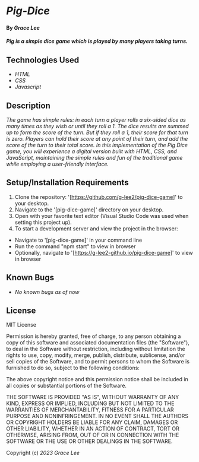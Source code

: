# _Pig-Dice_

#### By _**Grace Lee**_

#### _Pig is a simple dice game which is played by many players taking turns._

## Technologies Used

* _HTML_
* _CSS_
* _Javascript_

## Description

_The game has simple rules: in each turn a player rolls a six-sided dice as many times as they wish or until they roll a 1. The dice results are summed up to form the score of the turn. But if they roll a 1, their score for that turn is zero. Players can hold their score at any point of their turn, and add the score of the turn to their total score. In this implementation of the Pig Dice game, you will experience a digital version built with HTML, CSS, and JavaScript, maintaining the simple rules and fun of the traditional game while employing a user-friendly interface._

## Setup/Installation Requirements
1. Clone the repository: '[https://github.com/g-lee2/pig-dice-game]' to your desktop.
2. Navigate to the '[pig-dice-game]' directory on your desktop.
3. Open with your favorite text editor (Visual Studio Code was used when setting this project up).
4. To start a development server and view the project in the browser:
- Navigate to '[pig-dice-game]' in your command line
- Run the command "npm start" to view in browser
- Optionally, navigate to '[https://g-lee2-github.io/pig-dice-game]' to view in browser

## Known Bugs

* _No known bugs as of now_

## License

MIT License

Permission is hereby granted, free of charge, to any person obtaining a copy
of this software and associated documentation files (the "Software"), to deal
in the Software without restriction, including without limitation the rights
to use, copy, modify, merge, publish, distribute, sublicense, and/or sell
copies of the Software, and to permit persons to whom the Software is
furnished to do so, subject to the following conditions:

The above copyright notice and this permission notice shall be included in all
copies or substantial portions of the Software.

THE SOFTWARE IS PROVIDED "AS IS", WITHOUT WARRANTY OF ANY KIND, EXPRESS OR
IMPLIED, INCLUDING BUT NOT LIMITED TO THE WARRANTIES OF MERCHANTABILITY,
FITNESS FOR A PARTICULAR PURPOSE AND NONINFRINGEMENT. IN NO EVENT SHALL THE
AUTHORS OR COPYRIGHT HOLDERS BE LIABLE FOR ANY CLAIM, DAMAGES OR OTHER
LIABILITY, WHETHER IN AN ACTION OF CONTRACT, TORT OR OTHERWISE, ARISING FROM,
OUT OF OR IN CONNECTION WITH THE SOFTWARE OR THE USE OR OTHER DEALINGS IN THE
SOFTWARE.

Copyright (c) _2023_ _Grace Lee_